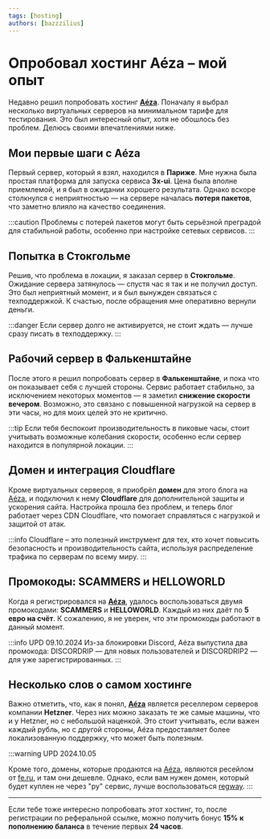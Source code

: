 ```yaml
---
tags: [hosting]
authors: [bazzzilius]
---
```


# Опробовал хостинг Aéza – мой опыт

Недавно решил попробовать хостинг **[Aéza](https://aeza.net/?ref=507375)**. Поначалу я выбрал несколько виртуальных серверов на минимальном тарифе для тестирования. Это был интересный опыт, хотя не обошлось без проблем. Делюсь своими впечатлениями ниже.

<!-- truncate -->

## Мои первые шаги с Aéza

Первый сервер, который я взял, находился в **Париже**. Мне нужна была простая платформа для запуска сервиса **3x-ui**. Цена была вполне приемлемой, и я был в ожидании хорошего результата. Однако вскоре столкнулся с неприятностью — на сервере началась **потеря пакетов**, что заметно влияло на качество соединения.

:::caution
Проблемы с потерей пакетов могут быть серьёзной преградой для стабильной работы, особенно при настройке сетевых сервисов.
:::

## Попытка в Стокгольме

Решив, что проблема в локации, я заказал сервер в **Стокгольме**. Ожидание сервера затянулось — спустя час я так и не получил доступ. Это был неприятный момент, и я был вынужден связаться с техподдержкой. К счастью, после обращения мне оперативно вернули деньги.

:::danger
Если сервер долго не активируется, не стоит ждать — лучше сразу писать в техподдержку.
:::

## Рабочий сервер в Фалькенштайне

После этого я решил попробовать сервер в **Фалькенштайне**, и пока что он показывает себя с лучшей стороны. Сервис работает стабильно, за исключением некоторых моментов — я заметил **снижение скорости вечером**. Возможно, это связано с повышенной нагрузкой на сервер в эти часы, но для моих целей это не критично.

:::tip
Если тебя беспокоит производительность в пиковые часы, стоит учитывать возможные колебания скорости, особенно если сервер находится в популярной локации.
:::

## Домен и интеграция Cloudflare

Кроме виртуальных серверов, я приобрёл **домен** для этого блога на [Aéza](https://aeza.net/?ref=507375), и подключил к нему **Cloudflare** для дополнительной защиты и ускорения сайта. Настройка прошла без проблем, и теперь блог работает через CDN Cloudflare, что помогает справляться с нагрузкой и защитой от атак.

:::info
Cloudflare – это полезный инструмент для тех, кто хочет повысить безопасность и производительность сайта, используя распределение трафика по серверам по всему миру.
:::

## Промокоды: SCAMMERS и HELLOWORLD

Когда я регистрировался на **[Aéza](https://aeza.net/?ref=507375)**, удалось воспользоваться двумя промокодами: **SCAMMERS** и **HELLOWORLD**. Каждый из них даёт по **5 евро на счёт**. К сожалению, я не уверен, что эти промокоды работают в данный момент.

:::info UPD 09.10.2024
Из-за блокировки Discord, Aéza выпустила два промокода: DISCORDRIP — для новых пользователей и DISCORDRIP2 — для уже зарегистрированных.
:::

## Несколько слов о самом хостинге

Важно отметить, что, как я понял, **[Aéza](https://aeza.net/?ref=507375)** является реселлером серверов компании **Hetzner**. Через них можно заказать те же самые машины, что и у Hetzner, но с небольшой наценкой. Это стоит учитывать, если важен каждый рубль, но с другой стороны, Aéza предоставляет более локализованную поддержку, что может быть полезным.

:::warning UPD 2024.10.05

Кроме того, домены, которые продаются на [Aéza](https://aeza.net/?ref=507375), являются ресейлом от [fe.ru](https://fe.ru/), и там они дешевле. Однако, если вам нужен домен, который будет куплен не через "ру" сервис, лучше воспользоваться [regway](https://regway.com/).
:::

---

Если тебе тоже интересно попробовать этот хостинг, то, после регистрации по реферальной ссылке, можно получить бонус **15% к пополнению баланса** в течение первых **24 часов**.

